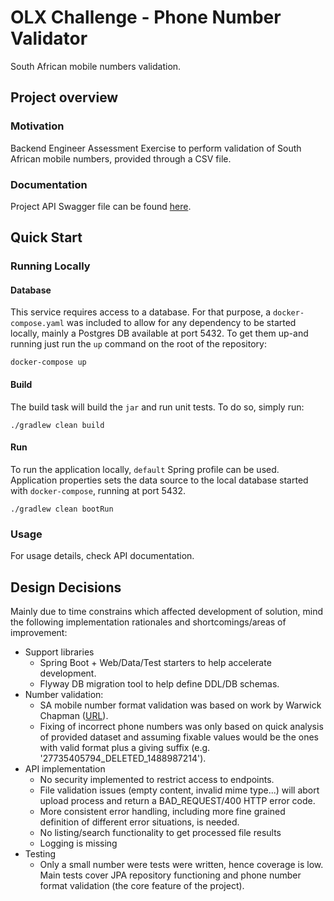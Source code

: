 # OLX Challenge - Phone Number Validator

South African mobile numbers validation.

## Project overview

### Motivation

Backend Engineer Assessment Exercise to perform validation of South African mobile numbers, provided through a CSV file.



### Documentation

Project API Swagger file can be found [here](https://github.com/rxcorreia/phone-validator/blob/master/api/swagger.yaml).

## Quick Start

### Running Locally

#### Database

This service requires access to a database. For that purpose, a `docker-compose.yaml` was included to allow for any
dependency to be started locally, mainly a Postgres DB available at port 5432. To get them up-and running just run the `up` command on the root of the repository:

```
docker-compose up
```

#### Build

The build task will build the `jar` and run unit tests. To do so,
simply run:

```
./gradlew clean build
```

#### Run

To run the application locally, `default` Spring profile can be used. Application properties sets the data source to
the local database started with `docker-compose`, running at port 5432.

```
./gradlew clean bootRun
```

### Usage
For usage details, check API documentation.


## Design Decisions
Mainly due to time constrains which affected development of solution, mind the following implementation rationales and shortcomings/areas of improvement:
* Support libraries
    * Spring Boot + Web/Data/Test starters to help accelerate development.
    * Flyway DB migration tool to help define DDL/DB schemas.
* Number validation:
    * SA mobile number format validation was based on work by Warwick Chapman ([URL](http://wa.rwick.com/2016/06/09/validating-south-african-cell-numbers-with-a-regular-expression-regex/)).
    * Fixing of incorrect phone numbers was only based on quick analysis of provided dataset and assuming fixable values would be the ones with valid format plus a giving suffix (e.g. '27735405794_DELETED_1488987214').
* API implementation
    * No security implemented to restrict access to endpoints.
    * File validation issues (empty content, invalid mime type...) will abort upload process and return a BAD_REQUEST/400 HTTP error code.
    * More consistent error handling, including more fine grained definition of different error situations, is needed.
    * No listing/search functionality to get processed file results 
    * Logging is missing
* Testing 
    * Only a small number were tests were written, hence coverage is low. Main tests cover JPA repository functioning and phone number format validation (the core feature of the project).